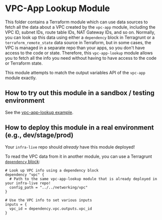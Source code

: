 # VPC-App Lookup Module

This folder contains a Terraform module which can use data sources to fetch all the data about a VPC created by the
`vpc-app` module, including the VPC ID, subnet IDs, route table IDs, NAT Gateway 
IDs, and so on. Normally, you can look up this data using either a `dependency` block in Terragrunt or a 
`terraform_remote_state` data source in Terraform, but in some cases, the VPC is managed in a separate repo 
than your apps, so you don't have access to the code or state. Therefore, this `vpc-app-lookup` 
module allows you to fetch all the info you need without having to have access to the code or Terraform state.

This module attempts to match the output variables API of the `vpc-app` module exactly.

## How to try out this module in a sandbox / testing environment

See the [vpc-app-lookup example](/examples/networking/vpc-app-lookup).

## How to deploy this module in a real environment (e.g., dev/stage/prod)

Your `infra-live` repo should _already_ have this module deployed!

To read the VPC data from it in another module, you can use a Terragrunt [`dependency` 
block](https://terragrunt.gruntwork.io/docs/reference/config-blocks-and-attributes/#dependency):

```hcl
# Look up VPC info using a dependency block
dependency "vpc" {
  # Path to the same vpc-app-lookup module that is already deployed in your infra-live repo!
  config_path = "../../networking/vpc"
}

# Use the VPC info to set various inputs
inputs = {
  vpc_id = dependency.vpc.outputs.vpc_id
}
```
